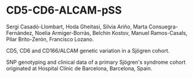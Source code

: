 # CD5-CD6-ALCAM-pSS
Sergi Casadó-Llombart, Hoda Gheitasi, Silvia Ariño, Marta Consuegra-Fernández, Noelia Armiger-Borràs, Belchin Kostov, Manuel Ramos-Casals, Pilar Brito-Zerón, Francisco Lozano.

CD5, CD6 and CD166/ALCAM genetic variation in a Sjögren cohort.

SNP genotyping and clinical data of a primary Sjögren's syndrome cohort originated at Hospital Clínic de Barcelona, Barcelona, Spain.

